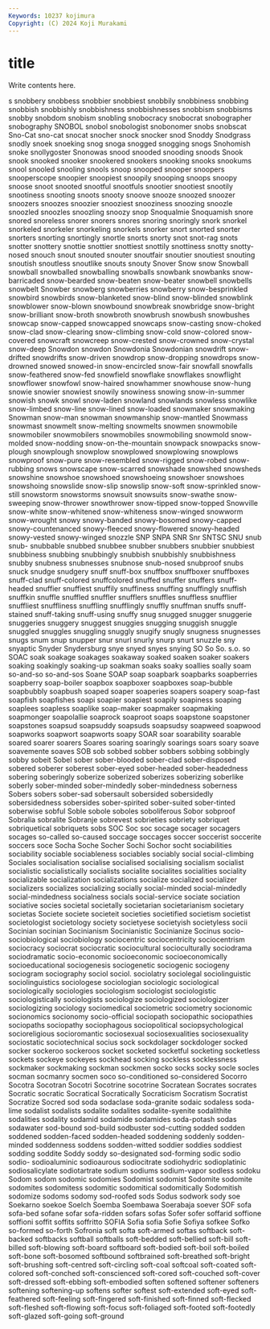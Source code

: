 ```yaml
---
Keywords: 10237 kojimura
Copyright: (C) 2024 Koji Murakami
---
```


# title

Write contents here.



s snobbery snobbess snobbier snobbiest snobbily snobbiness snobbing
snobbish snobbishly snobbishness snobbishnesses snobbism snobbisms snobby snobdom snobism snobling
snobocracy snobocrat snobographer snobography SNOBOL snobol snobologist snobonomer snobs snobscat
Sno-Cat sno-cat snocat snocher snock snocker snod Snoddy Snodgrass snodly
snoek snoeking snog snoga snogged snogging snogs Snohomish snoke snollygoster
Snonowas snood snooded snooding snoods Snook snook snooked snooker snookered
snookers snooking snooks snookums snool snooled snooling snools snoop snooped
snooper snoopers snooperscope snoopier snoopiest snoopily snooping snoops snoopy snoose
snoot snooted snootful snootfuls snootier snootiest snootily snootiness snooting snoots
snooty snoove snooze snoozed snoozer snoozers snoozes snoozier snooziest snooziness
snoozing snoozle snoozled snoozles snoozling snoozy snop Snoqualmie Snoquamish snore
snored snoreless snorer snorers snores snoring snoringly snork snorkel snorkeled
snorkeler snorkeling snorkels snorker snort snorted snorter snorters snorting snortingly
snortle snorts snorty snot snot-rag snots snotter snottery snottie snottier
snottiest snottily snottiness snotty snotty-nosed snouch snout snouted snouter snoutfair
snoutier snoutiest snouting snoutish snoutless snoutlike snouts snouty Snover Snow
snow Snowball snowball snowballed snowballing snowballs snowbank snowbanks snow-barricaded snow-bearded
snow-beaten snow-beater snowbell snowbells snowbelt Snowber snowberg snowberries snowberry snow-besprinkled
snowbird snowbirds snow-blanketed snow-blind snow-blinded snowblink snowblower snow-blown snowbound snowbreak
snowbridge snow-bright snow-brilliant snow-broth snowbroth snowbrush snowbush snowbushes snowcap snow-capped
snowcapped snowcaps snow-casting snow-choked snow-clad snow-clearing snow-climbing snow-cold snow-colored snow-covered
snowcraft snowcreep snow-crested snow-crowned snow-crystal snow-deep Snowdon snowdon Snowdonia Snowdonian
snowdrift snow-drifted snowdrifts snow-driven snowdrop snow-dropping snowdrops snow-drowned snowed snowed-in
snow-encircled snow-fair snowfall snowfalls snow-feathered snow-fed snowfield snowflake snowflakes snowflight
snowflower snowfowl snow-haired snowhammer snowhouse snow-hung snowie snowier snowiest snowily
snowiness snowing snow-in-summer snowish snowk snowl snow-laden snowland snowlands snowless
snowlike snow-limbed snow-line snow-lined snow-loaded snowmaker snowmaking Snowman snow-man snowman
snowmanship snow-mantled Snowmass snowmast snowmelt snow-melting snowmelts snowmen snowmobile snowmobiler
snowmobilers snowmobiles snowmobiling snowmold snow-molded snow-nodding snow-on-the-mountain snowpack snowpacks snow-plough
snowplough snowplow snowplowed snowplowing snowplows snowproof snow-pure snow-resembled snow-rigged snow-robed
snow-rubbing snows snowscape snow-scarred snowshade snowshed snowsheds snowshine snowshoe snowshoed
snowshoeing snowshoer snowshoes snowshoing snowslide snow-slip snowslip snow-soft snow-sprinkled snow-still
snowstorm snowstorms snowsuit snowsuits snow-swathe snow-sweeping snow-thrower snowthrower snow-tipped snow-topped
Snowville snow-white snow-whitened snow-whiteness snow-winged snowworm snow-wrought snowy snowy-banded snowy-bosomed
snowy-capped snowy-countenanced snowy-fleeced snowy-flowered snowy-headed snowy-vested snowy-winged snozzle SNP SNPA
SNR Snr SNTSC SNU snub snub- snubbable snubbed snubbee snubber
snubbers snubbier snubbiest snubbiness snubbing snubbingly snubbish snubbishly snubbishness snubby
snubness snubnesses snubnose snub-nosed snubproof snubs snuck snudge snudgery snuff
snuff-box snuffbox snuffboxer snuffboxes snuff-clad snuff-colored snuffcolored snuffed snuffer snuffers
snuff-headed snuffier snuffiest snuffily snuffiness snuffing snuffingly snuffish snuffkin snuffle
snuffled snuffler snufflers snuffles snuffless snufflier snuffliest snuffliness snuffling snufflingly
snuffly snuffman snuffs snuff-stained snuff-taking snuff-using snuffy snug snugged snugger
snuggerie snuggeries snuggery snuggest snuggies snugging snuggish snuggle snuggled snuggles
snuggling snuggly snugify snugly snugness snugnesses snugs snum snup snupper
snur snurl snurly snurp snurt snuzzle sny snyaptic Snyder Snydersburg
snye snyed snyes snying SO So So. s.o. so SOAC
soak soakage soakages soakaway soaked soaken soaker soakers soaking soakingly
soaking-up soakman soaks soaky soallies soally soam so-and-so so-and-sos Soane
SOAP soap soapbark soapbarks soapberries soapberry soap-boiler soapbox soapboxer soapboxes
soap-bubble soapbubbly soapbush soaped soaper soaperies soapers soapery soap-fast soapfish
soapfishes soapi soapier soapiest soapily soapiness soaping soaplees soapless soaplike
soap-maker soapmaker soapmaking soapmonger soapolallie soaprock soaproot soaps soapstone soapstoner
soapstones soapsud soapsuddy soapsuds soapsudsy soapweed soapwood soapworks soapwort soapworts
soapy SOAR soar soarability soarable soared soarer soarers Soares soaring
soaringly soarings soars soary soave soavemente soaves SOB sob sobbed
sobber sobbers sobbing sobbingly sobby sobeit Sobel sober sober-blooded sober-clad
sober-disposed sobered soberer soberest sober-eyed sober-headed sober-headedness sobering soberingly soberize
soberized soberizes soberizing soberlike soberly sober-minded sober-mindedly sober-mindedness soberness Sobers
sobers sober-sad sobersault sobersided sobersidedly sobersidedness sobersides sober-spirited sober-suited sober-tinted
soberwise sobful Soble sobole soboles soboliferous Sobor sobproof Sobralia sobralite
Sobranje sobrevest sobrieties sobriety sobriquet sobriquetical sobriquets sobs SOC Soc
soc socage socager socagers socages so-called so-caused soccage soccages soccer
soccerist soccerite soccers soce Socha Soche Socher Sochi Sochor socht
sociabilities sociability sociable sociableness sociables sociably social social-climbing Sociales socialisation
socialise socialised socialising socialism socialist socialistic socialistically socialists socialite socialites
socialities sociality socializable socialization socializations socialize socialized socializer socializers socializes
socializing socially social-minded social-mindedly social-mindedness socialness socials social-service sociate sociation
sociative socies societal societally societarian societarianism societary societas Societe societe
societeit societies societified societism societist societologist societology society societyese societyish
societyless socii Socinian socinian Socinianism Socinianistic Socinianize Socinus socio- sociobiological
sociobiology sociocentric sociocentricity sociocentrism sociocracy sociocrat sociocratic sociocultural socioculturally sociodrama
sociodramatic socio-economic socioeconomic socioeconomically socioeducational sociogenesis sociogenetic sociogenic sociogeny sociogram
sociography sociol sociol. sociolatry sociolegal sociolinguistic sociolinguistics sociologese sociologian sociologic
sociological sociologically sociologies sociologism sociologist sociologistic sociologistically sociologists sociologize sociologized
sociologizer sociologizing sociology sociomedical sociometric sociometry socionomic socionomics socionomy socio-official
sociopath sociopathic sociopathies sociopaths sociopathy sociophagous sociopolitical sociopsychological socioreligious socioromantic
sociosexual sociosexualities sociosexuality sociostatic sociotechnical socius sock sockdolager sockdologer socked
socker sockeroo sockeroos socket socketed socketful socketing socketless sockets sockeye
sockeyes sockhead socking sockless socklessness sockmaker sockmaking sockman sockmen socko
socks socky socle socles socman socmanry socmen soco so-conditioned so-considered
Socorro Socotra Socotran Socotri Socotrine socotrine Socratean Socrates socrates Socratic
socratic Socratical Socratically Socraticism Socratism Socratist Socratize Socred sod soda
sodaclase soda-granite sodaic sodaless soda-lime sodalist sodalists sodalite sodalites sodalite-syenite
sodalithite sodalities sodality sodamid sodamide sodamides soda-potash sodas sodawater sod-bound
sod-build sodbuster sod-cutting sodded sodden soddened sodden-faced sodden-headed soddening soddenly
sodden-minded soddenness soddens sodden-witted soddier soddies soddiest sodding soddite Soddy
soddy so-designated sod-forming sodic sodio sodio- sodioaluminic sodioaurous sodiocitrate sodiohydric
sodioplatinic sodiosalicylate sodiotartrate sodium sodiums sodium-vapor sodless sodoku Sodom sodom
sodomic sodomies Sodomist sodomist Sodomite sodomite sodomites sodomitess sodomitic sodomitical
sodomitically Sodomitish sodomize sodoms sodomy sod-roofed sods Sodus sodwork sody
soe Soekarno soekoe Soelch Soemba Soembawa Soerabaja soever SOF sofa
sofa-bed sofane sofar sofa-ridden sofars sofas Sofer sofer soffarid soffione
soffioni soffit soffits soffritto SOFIA Sofia sofia Sofie Sofiya sofkee
Sofko so-formed so-forth Sofronia soft softa soft-armed softas softback soft-backed
softbacks softball softballs soft-bedded soft-bellied soft-bill soft-billed soft-blowing soft-board softboard
soft-bodied soft-boil soft-boiled soft-bone soft-bosomed softbound softbrained soft-breathed soft-bright soft-brushing
soft-centred soft-circling soft-coal softcoal soft-coated soft-colored soft-conched soft-conscienced soft-cored soft-couched
soft-cover soft-dressed soft-ebbing soft-embodied soften softened softener softeners softening softening-up
softens softer softest soft-extended soft-eyed soft-feathered soft-feeling soft-fingered soft-finished soft-finned
soft-flecked soft-fleshed soft-flowing soft-focus soft-foliaged soft-footed soft-footedly soft-glazed soft-going soft-ground
